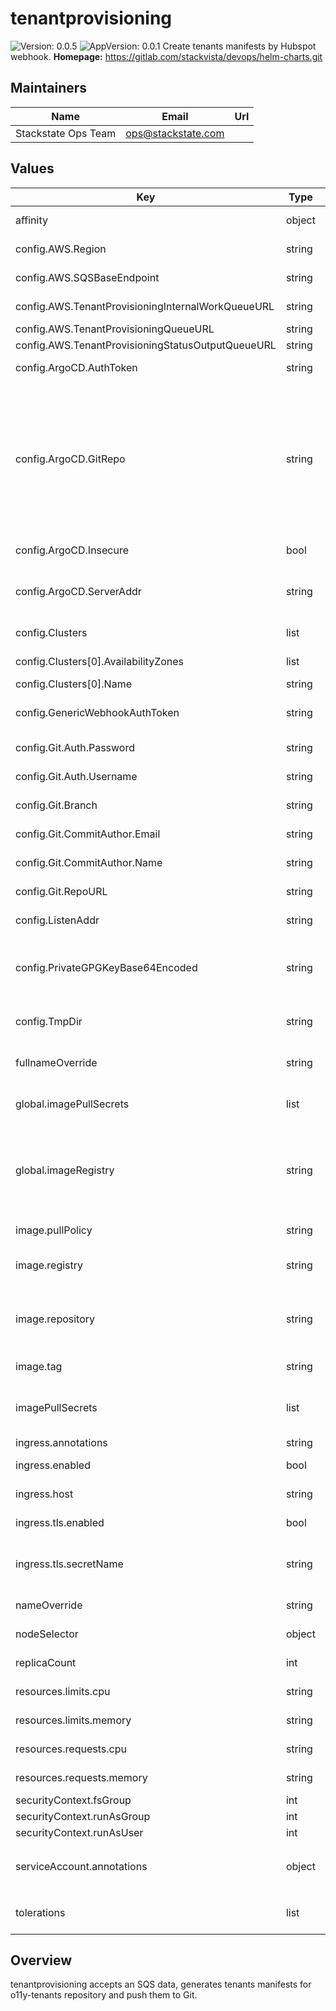# tenantprovisioning

![Version: 0.0.5](https://img.shields.io/badge/Version-0.0.5-informational?style=flat-square) ![AppVersion: 0.0.1](https://img.shields.io/badge/AppVersion-0.0.1-informational?style=flat-square)
Create tenants manifests by Hubspot webhook.
**Homepage:** <https://gitlab.com/stackvista/devops/helm-charts.git>
## Maintainers

| Name | Email | Url |
| ---- | ------ | --- |
| Stackstate Ops Team | <ops@stackstate.com> |  |

## Values

| Key | Type | Default | Description |
|-----|------|---------|-------------|
| affinity | object | `{}` | Affinity settings for pod assignment. |
| config.AWS.Region | string | `nil` | Region to connect to |
| config.AWS.SQSBaseEndpoint | string | `nil` | Url of incoming provisioning queue |
| config.AWS.TenantProvisioningInternalWorkQueueURL | string | `nil` | Url of internal progress queue |
| config.AWS.TenantProvisioningQueueURL | string | `nil` |  |
| config.AWS.TenantProvisioningStatusOutputQueueURL | string | `nil` | Url of output status |
| config.ArgoCD.AuthToken | string | `nil` | Authentication token. |
| config.ArgoCD.GitRepo | string | `nil` | Git repo argo will pull, should be the git repo url as in config.Git.RepoURL but then how argo pulls it. This setting is separate because sometimes one uses https:// and the other git@ ssh style |
| config.ArgoCD.Insecure | bool | `false` | Do we allow insecure access? |
| config.ArgoCD.ServerAddr | string | `nil` | Address of the argocd server of the form <server>:<port>, no protocol spec! |
| config.Clusters | list | `[{"AvailabilityZones":[],"Name":null}]` | Clusters configuration. |
| config.Clusters[0].AvailabilityZones | list | `[]` | cluster availability zones. |
| config.Clusters[0].Name | string | `nil` | cluster name. |
| config.GenericWebhookAuthToken | string | `nil` | Token to protect Generic webhook endpoint with. |
| config.Git.Auth.Password | string | `nil` | Password for Git authentication. |
| config.Git.Auth.Username | string | `nil` | Username for Git authentication. |
| config.Git.Branch | string | `nil` | Branch to check out. |
| config.Git.CommitAuthor.Email | string | `nil` | Email of the commit author. |
| config.Git.CommitAuthor.Name | string | `nil` | Name of the commit author. |
| config.Git.RepoURL | string | `nil` | URL of the Git repository. |
| config.ListenAddr | string | `"0.0.0.0:8080"` | Address and port to listen on. |
| config.PrivateGPGKeyBase64Encoded | string | `nil` | Base64-encoded private GPG key to sign commits. Must not be protected with passphrase. |
| config.TmpDir | string | `"/tmp"` | Temporary directory for the application. |
| fullnameOverride | string | `""` | Override the fullname of the chart. |
| global.imagePullSecrets | list | `[]` | Globally add image pull secrets that are used. |
| global.imageRegistry | string | `nil` | Globally override the image registry that is used. Can be overridden by specific containers. Defaults to quay.io |
| image.pullPolicy | string | `"IfNotPresent"` | Default container image pull policy. |
| image.registry | string | `nil` | Registry containing the image for the Redirector |
| image.repository | string | `"stackstate/o11y-tooling"` | Base container image registry. Any image with kubectl, jq, aws-cli and gsutil will do. |
| image.tag | string | `"4c827669"` | Default container image tag. |
| imagePullSecrets | list | `[]` | Extra secrets / credentials needed for container image registry. |
| ingress.annotations | string | `nil` |  |
| ingress.enabled | bool | `false` | Whether to deploy Ingress resource. |
| ingress.host | string | `nil` | HTTP host for the ingress. |
| ingress.tls.enabled | bool | `false` | Whether to enable TLS for ingress. |
| ingress.tls.secretName | string | `nil` | The name of K8s secrets containing SSL certificate for ingress. |
| nameOverride | string | `""` | Override the name of the chart. |
| nodeSelector | object | `{}` | Node labels for pod assignment. |
| replicaCount | int | `1` | number of replicas to serve webhook |
| resources.limits.cpu | string | `"100m"` | CPU resource limits. |
| resources.limits.memory | string | `"384Mi"` | Memory resource limits. |
| resources.requests.cpu | string | `"100m"` | CPU resource requests. |
| resources.requests.memory | string | `"384Mi"` | Memory resource requests. |
| securityContext.fsGroup | int | `1000` |  |
| securityContext.runAsGroup | int | `1000` |  |
| securityContext.runAsUser | int | `1000` |  |
| serviceAccount.annotations | object | `{}` | Extra annotations for the `ServiceAccount` object. |
| tolerations | list | `[]` | Toleration labels for pod assignment. |

## Overview
tenantprovisioning accepts an SQS data, generates tenants manifests for o11y-tenants repository and push them to Git.
